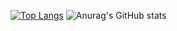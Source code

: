 [![Top Langs](https://github-readme-stats.vercel.app/api/top-langs/?username=AchahbarIlias&langs_count=8&theme=radical)](https://github.com/anuraghazra/github-readme-stats)
![Anurag's GitHub stats](https://github-readme-stats.vercel.app/api?username=AchahbarIlias&show_icons=true&theme=radical)
